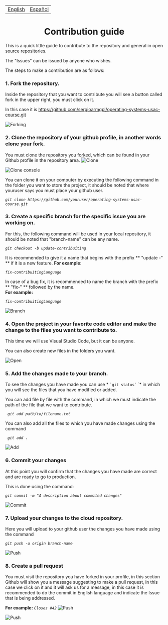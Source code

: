 <center>
    <table>
        <tr>
            <td><a href="./contrib/CONTRIBUTING.md"> English </a></td>
            <td><a href="./contrib/CONTRIBUTING-ES.md"> Español </a></td>
        </tr>
    </table>
</center>

<center> <h1>Contribution guide</h1> </center>
This is a quick little guide to contribute to the repository and general in open source repositories.

The "Issues" can be issued by anyone who wishes.

The steps to make a contribution are as follows:

### 1. Fork the repository.
Inside the repository that you want to contribute you will see a button called fork in the upper right, you must click on it.

In this case it is https://github.com/sergioarmgpl/operating-systems-usac-course.git

![Forking](contrib/images/fork.png)

### 2. Clone the repository of your github profile, in another words clone your fork.
You must clone the repository you forked, which can be found in your Github profile in the repository area.
![Clone](contrib/images/clone.png)  

![Clone console](contrib/images/clone-console.png)

You can clone it on your computer by executing the following command in the folder you want to store the project, it should be noted that where youruser says you must place your github user.

_```git clone https://github.com/youruser/operating-systems-usac-course.git```_

### 3. Create a specific branch for the specific issue you are working on.  
For this, the following command will be used in your local repository, it should be noted that "branch-name" can be any name.

*```git checkout -b update-contribuiting```*  

It is recommended to give it a name that begins with the prefix ** "update -" ** if it is a new feature.
**For example:**

*```fix-contribuitingLanguage ```*

In case of a bug fix, it is recommended to name the branch with the prefix ** "fix-" ** followed by the name.  
**For example:**

*```fix-contribuitingLanguage ```*

![Branch](contrib/images/branch-console.png)

### 4. Open the project in your favorite code editor and make the change to the files you want to contribute to.
This time we will use Visual Studio Code, but it can be anyone.

You can also create new files in the folders you want.

![Open](contrib/images/open.png)


### 5. Add the changes made to your branch.
To see the changes you have made you can use * `` `git status` `` `* in which you will see the files that you have modified or added.

You can add file by file with the command, in which we must indicate the path of the file that we want to contribute.

*``` git add path/to/filename.txt```*

You can also add all the files to which you have made changes using the command

*``` git add .```*

![Add](contrib/images/add.png)

### 6. Commit your changes
At this point you will confirm that the changes you have made are correct and are ready to go to production.

This is done using the command:

*```git commit -m "A description about commited changes"```*

![Commit](contrib/images/commit.png)

### 7. Upload your changes to the cloud repository.

Here you will upload to your github user the changes you have made using the command

*```git push -u origin branch-name```*

![Push](contrib/images/push.png)

### 8. Create a pull request
You must visit the repository you have forked in your profile, in this section Github will show you a message suggesting to make a pull request, in this case we click on it and it will ask us for a message, in this case it is recommended to do the commit in English language and indicate the Issue that is being addressed.

**For example:**
_```Closes #42```_
![Push](contrib/images/pull-message.png)  

![Push](contrib/images/pull.png)

